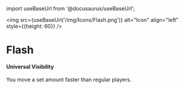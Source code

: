 import useBaseUrl from '@docusaurus/useBaseUrl';

<img src={useBaseUrl('/img/Icons/Flash.png')} alt="Icon" align="left" style={{height: 60}} />
# Flash

#### Universal Visibility

You move a set amount faster than regular players.
